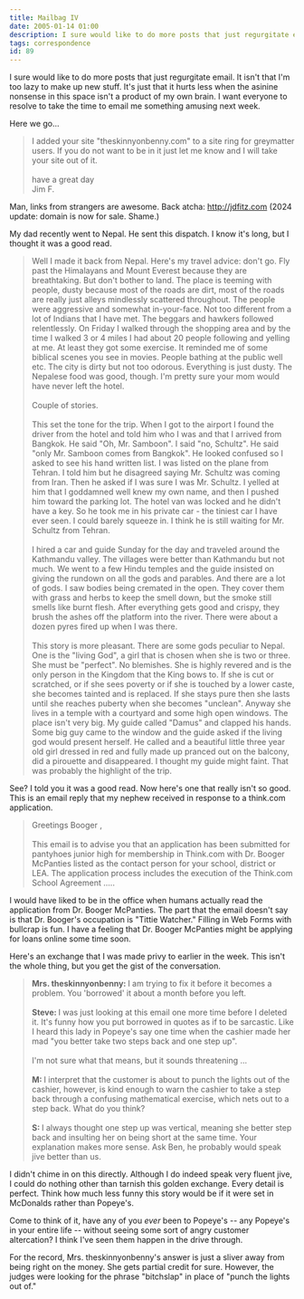 ```yaml
---
title: Mailbag IV
date: 2005-01-14 01:00
description: I sure would like to do more posts that just regurgitate email.  It isn't that I'm too lazy to make up new stuff.  It's just that it hurts less when the asinine nonsense in this space isn't a product of my own brain.  I want everyone to resolve to take the time to email me something amusing next week.
tags: correspondence
id: 89
---
```

I sure would like to do more posts that just regurgitate email.  It isn't that I'm too lazy to make up new stuff.  It's just that it hurts less when the asinine nonsense in this space isn't a product of my own brain.  I want everyone to resolve to take the time to email me something amusing next week.

Here we go...
<blockquote>I added your site "theskinnyonbenny.com" to a site ring for greymatter users. If you do not want to be in it just let me know and I will take your site out of it.<br><br>have a great day<br>Jim F. </blockquote>

Man, links from strangers are awesome.  Back atcha:  http://jdfitz.com  (2024 update: domain is now for sale.  Shame.)

My dad recently went to Nepal.  He sent this dispatch.  I know it's long, but I thought it was a good read.

<blockquote>Well I made it back from Nepal.  Here's my travel advice:  don't go.  Fly past the Himalayans and Mount Everest because they are breathtaking.  But don't bother to land.  The place is teeming with people, dusty because most of the roads are dirt, most of the roads are really just alleys mindlessly scattered throughout.  The people were aggressive and somewhat in-your-face.  Not too different from a lot of Indians that I have met.  The beggars and hawkers followed relentlessly.  On Friday I walked through the shopping area and by the time I walked 3 or 4 miles I had about 20 people following and yelling at me.  At least they got some exercise.  It reminded me of some biblical scenes you see in movies.  People bathing at the public well etc.  The city is dirty but not too odorous.  Everything is just dusty.  The Nepalese food was good, though.  I'm pretty sure your mom would have never left the hotel.<br><br>Couple of stories.  <Br><br>This set the tone for the trip.  When I got to the airport I found the driver from the hotel and told him who I was and that I arrived from Bangkok.  He said "Oh, Mr. Samboon".  I said "no, Schultz".  He said "only Mr. Samboon comes from Bangkok".  He looked confused so I asked to see his hand written list.  I was listed on the plane from Tehran.   I told him but he disagreed saying Mr. Schultz was coming from Iran.  Then he asked if I was sure I was Mr. Schultz.  I yelled at him that I goddamned well knew my own name, and then I pushed him toward the parking lot.  The hotel van was locked and he didn't have a key. So he took me in his private car - the tiniest car I have ever seen.  I could barely squeeze in.  I think he is still waiting for Mr. Schultz from Tehran.<br><br>I hired a car and guide Sunday for the day and traveled around the Kathmandu valley.  The villages were better than Kathmandu but not much.  We went to a few Hindu temples and the guide insisted on giving the rundown on all the gods and parables.  And there are a lot of gods.  I saw bodies being cremated in the open.  They cover them with grass and herbs to keep the smell down, but the smoke still smells like burnt flesh.  After everything gets good and crispy, they brush the ashes off the platform into the river.  There were about a dozen pyres fired up when I was there.<br><br>This story is more pleasant.  There are some gods peculiar to Nepal.  One is the "living God", a girl that is chosen when she is two or three.  She must be "perfect".  No blemishes.  She is highly revered and is the only person in the Kingdom that the King bows to.  If she is cut or scratched, or if she sees poverty or if she is touched by a lower caste, she becomes tainted and is replaced.  If she stays pure then she lasts until she reaches puberty when she becomes "unclean".  Anyway she lives in a temple with a courtyard and some high open windows.  The place isn't very big.  My guide called "Damus" and clapped his hands.  Some big guy came to the window and the guide asked if the living god would present herself.  He called and a beautiful little three year old girl dressed in red and fully made up pranced out on the balcony, did a pirouette and disappeared.  I thought my guide might faint.  That was probably the highlight of the trip.</blockquote>

See?  I told you it was a good read.  Now here's one that really isn't so good.  This is an email reply that my nephew received in response to a think.com application.

<blockquote>Greetings Booger ,<br><br>This email is to advise you that an application has been submitted for pantyhoes junior high  for membership in Think.com with Dr. Booger McPanties listed as the contact person for your school, district or LEA. The application process includes the execution of the Think.com School Agreement .....</blockquote>

I would have liked to be in the office when humans actually read the application from Dr. Booger McPanties.  The part that the email doesn't say is that Dr. Booger's occupation is "Tittie Watcher."  Filling in Web Forms with bullcrap is fun.  I have a feeling that Dr. Booger McPanties might be applying for loans online some time soon.

Here's an exchange that I was made privy to earlier in the week.  This isn't the whole thing, but you get the gist of the conversation.

<blockquote><b>Mrs. theskinnyonbenny:  </b>I am trying to fix it before it becomes a problem.  You 'borrowed' it about a month before you left.<br><br><b>Steve:  </b>I was just looking at this email one more time before I deleted it.  It's funny how you put borrowed in quotes as if to be sarcastic.  Like I heard this lady in Popeye's say one time when the cashier made her mad "you better take two steps back and one step up". <br><br>      I'm not sure what that means, but it sounds threatening ... <br><br><b>M:  </b>I interpret that the customer is about to punch the lights out of the cashier, however, is kind enough to warn the cashier to take a step back through a confusing mathematical exercise, which nets out to a step back.  What do you think? <br><br><b>S:  </b>I always thought one step up was vertical, meaning she better step back and insulting her on being short at the same time.  Your explanation makes more sense.  Ask Ben, he probably would speak jive better than us.</blockquote>

I didn't chime in on this directly.  Although I do indeed speak very fluent jive, I could do nothing other than tarnish this golden exchange.  Every detail is perfect.  Think how much less funny this story would be if it were set in McDonalds rather than Popeye's.  

Come to think of it, have any of you <i>ever</i> been to Popeye's -- any Popeye's in your entire life -- without seeing some sort of angry customer altercation?  I think I've seen them happen in the drive through.

For the record, Mrs. theskinnyonbenny's answer is just a sliver away from being right on the money.  She gets partial credit for sure.  However, the judges were looking for the phrase "bitchslap" in place of "punch the lights out of."


